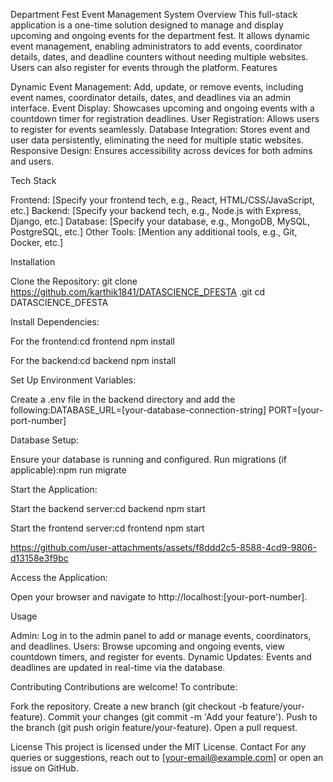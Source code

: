 Department Fest Event Management System
Overview
This full-stack application is a one-time solution designed to manage and display upcoming and ongoing events for the department fest. It allows dynamic event management, enabling administrators to add events, coordinator details, dates, and deadline counters without needing multiple websites. Users can also register for events through the platform.
Features

Dynamic Event Management: Add, update, or remove events, including event names, coordinator details, dates, and deadlines via an admin interface.
Event Display: Showcases upcoming and ongoing events with a countdown timer for registration deadlines.
User Registration: Allows users to register for events seamlessly.
Database Integration: Stores event and user data persistently, eliminating the need for multiple static websites.
Responsive Design: Ensures accessibility across devices for both admins and users.

Tech Stack

Frontend: [Specify your frontend tech, e.g., React, HTML/CSS/JavaScript, etc.]
Backend: [Specify your backend tech, e.g., Node.js with Express, Django, etc.]
Database: [Specify your database, e.g., MongoDB, MySQL, PostgreSQL, etc.]
Other Tools: [Mention any additional tools, e.g., Git, Docker, etc.]

Installation

Clone the Repository:
git clone https://github.com/karthik1841/DATASCIENCE_DFESTA
.git
cd DATASCIENCE_DFESTA


Install Dependencies:

For the frontend:cd frontend
npm install


For the backend:cd backend
npm install




Set Up Environment Variables:

Create a .env file in the backend directory and add the following:DATABASE_URL=[your-database-connection-string]
PORT=[your-port-number]




Database Setup:

Ensure your database is running and configured.
Run migrations (if applicable):npm run migrate




Start the Application:

Start the backend server:cd backend
npm start


Start the frontend server:cd frontend
npm start


https://github.com/user-attachments/assets/f8ddd2c5-8588-4cd9-9806-d13158e3f9bc





Access the Application:

Open your browser and navigate to http://localhost:[your-port-number].



Usage

Admin: Log in to the admin panel to add or manage events, coordinators, and deadlines.
Users: Browse upcoming and ongoing events, view countdown timers, and register for events.
Dynamic Updates: Events and deadlines are updated in real-time via the database.

Contributing
Contributions are welcome! To contribute:

Fork the repository.
Create a new branch (git checkout -b feature/your-feature).
Commit your changes (git commit -m 'Add your feature').
Push to the branch (git push origin feature/your-feature).
Open a pull request.

License
This project is licensed under the MIT License.
Contact
For any queries or suggestions, reach out to [your-email@example.com] or open an issue on GitHub.

